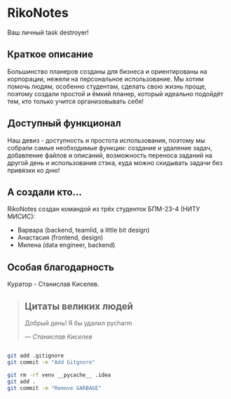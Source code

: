 # RikoNotes

Ваш личный task destroyer!

## Краткое описание

Большинство планеров созданы для бизнеса и ориентированы на корпорации, нежели на персональное использование. Мы хотим помочь людям, особенно
студентам, сделать свою жизнь проще, поэтому создали простой и ёмкий планер, который идеально подойдёт тем, кто только учится организовывать себя!

## Доступный функционал

Наш девиз - доступность и простота использования, поэтому мы собрали самые необходимые функции: создание и удаление задач, добавление файлов и описаний, 
возможность переноса заданий на другой день и использования стэка, куда можно скидывать задачи без привязки ко дню!


## А создали кто...

RikoNotes создан командой из трёх студенток БПМ-23-4 (НИТУ МИСИС):
* Варвара (backend, teamlid, a little bit design)
* Анастасия (frontend, design)
* Милена (data engineer, backend)

## Особая благодарность

Куратор - Станислав Киселев.

> ## Цитаты великих людей
> Добрый день! Я бы удалил pycharm
> 
> *— Станислав Киселев*


```bash

git add .gitignore
git commit -m "Add Gitgnore"

git rm -rf venv __pycache__ .idea
git add .
git commit -m "Remove GARBAGE"

```